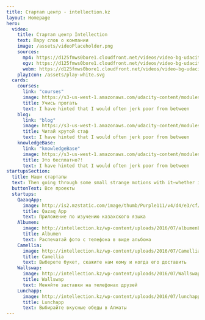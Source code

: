 ```yaml
---
title: Стартап центр - intellection.kz
layout: Homepage
hero:
  video:
    title: Стартап центр Intellection
    text: Пару слов о компании
    image: /assets/videoPlaceholder.png
    sources:
      mp4: https://d125fmws0bore1.cloudfront.net/videos/video-bg-udacity.mp4
      ogv: https://d125fmws0bore1.cloudfront.net/videos/video-bg-udacity.ogv
      webm: https://d125fmws0bore1.cloudfront.net/videos/video-bg-udacity.webm
    playIcon: /assets/play-white.svg
  cards:
    courses:
      link: "courses"
      image: https://s3-us-west-1.amazonaws.com/udacity-content/modules/module-nd-intro-to-programming%401x.png
      title: Учись прогать
      text: I have hinted that I would often jerk poor from between
    blog:
      link: "blog"
      image: https://s3-us-west-1.amazonaws.com/udacity-content/modules/module-partner-f8%401x.png
      title: Читай крутой стаф
      text: I have hinted that I would often jerk poor from between
    knowledgeBase:
      link: "knowledgeBase"
      image: https://s3-us-west-1.amazonaws.com/udacity-content/modules/module-nd-digital-marketing%401x.png
      title: Это бесплатно?!
      text: I have hinted that I would often jerk poor from between
startupsSection:
  title: Наши стартапы
  text: Then going through some small strange motions with it—whether indispensable to the
  buttonText: Все проекты
  startups:
    QazaqApp:
      image: http://is2.mzstatic.com/image/thumb/Purple111/v4/d4/e3/cf/d4e3cf6b-bdb0-26c0-8553-4683955968a2/source/175x175bb.jpg
      title: Qazaq App
      text: Приложение по изучению казахского языка
    Albumen:
      image: http://intellection.kz/wp-content/uploads/2016/07/albumenLogo-300x300.jpg
      title: Albumen
      text: Распечатай фото с телефона в виде альбома
    Camellia:
      image: http://intellection.kz/wp-content/uploads/2016/07/Camellia_logo-300x300.png
      title: Camellia
      text: Выберете букет, скажите нам кому и когда его доставить
    Wallswap:
      image: http://intellection.kz/wp-content/uploads/2016/07/Wallswap_logo-300x300.png
      title: Wallswap
      text: Меняйте заставки на телефонах друзей
    Lunchapp:
      image: http://intellection.kz/wp-content/uploads/2016/07/lunchapp_logo-300x300.png
      title: Lunchapp
      text: Выбирайте вкусные обеды в Алматы
---
```


